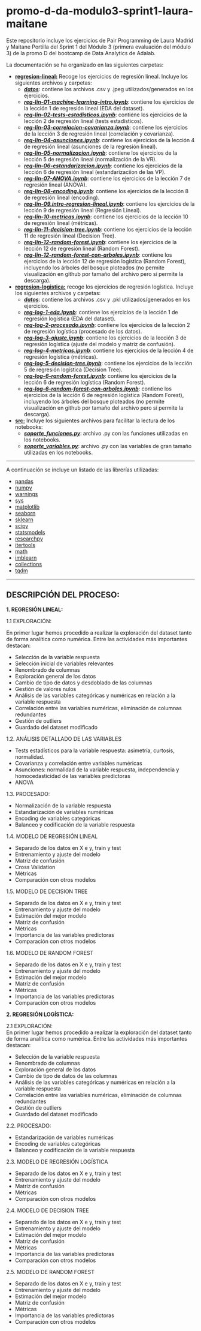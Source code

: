 # promo-d-da-modulo3-sprint1-laura-maitane

Este repositorio incluye los ejercicios de Pair Programming de Laura Madrid y Maitane Portilla del Sprint 1 del Módulo 3 (primera evaluación del módulo 3) de la promo D del bootcamp de Data Analytics de Adalab.

La documentación se ha organizado en las siguientes carpetas:
- [**regresion-lineal:**](https://github.com/Adalab/promo-d-da-modulo3-sprint1-laura-maitane/tree/main/regresion-lineal) Recoge los ejercicios de regresión lineal. Incluye los siguientes archivos y carpetas:
    * [***datos***](https://github.com/Adalab/promo-d-da-modulo3-sprint1-laura-maitane/tree/main/regresion-lineal/datos): contiene los archivos .csv y .jpeg utilizados/generados en los ejercicios.
    * [***reg-lin-01-machine-learning-intro.ipynb***](https://github.com/Adalab/promo-d-da-modulo3-sprint1-laura-maitane/blob/main/regresion-lineal/reg-lin-01-machine-learning-intro.ipynb): contiene los ejercicios de la lección 1 de regresión lineal (EDA del dataset).
    * [***reg-lin-02-tests-estadisticos.ipynb***](https://github.com/Adalab/promo-d-da-modulo3-sprint1-laura-maitane/blob/main/regresion-lineal/reg-lin-02-tests-estadisticos.ipynb): contiene los ejercicios de la lección 2 de regresión lineal (tests estadísticos).
    * [***reg-lin-03-correlacion-covarianza.ipynb***](https://github.com/Adalab/promo-d-da-modulo3-sprint1-laura-maitane/blob/main/regresion-lineal/reg-lin-03-correlacion-covarianza.ipynb): contiene los ejercicios de la lección 3 de regresión lineal (correlación y covarianza).
    * [***reg-lin-04-asunciones.ipynb***](https://github.com/Adalab/promo-d-da-modulo3-sprint1-laura-maitane/blob/main/regresion-lineal/reg-lin-04-asunciones.ipynb): contiene los ejercicios de la lección 4 de regresión lineal (asunciones de la regresión lineal).
    * [***reg-lin-05-normalizacion.ipynb***](https://github.com/Adalab/promo-d-da-modulo3-sprint1-laura-maitane/blob/main/regresion-lineal/reg-lin-05-normalizacion.ipynb): contiene los ejercicios de la lección 5 de regresión lineal (normalización de la VR).
    * [***reg-lin-06-estandarizacion.ipynb***](https://github.com/Adalab/promo-d-da-modulo3-sprint1-laura-maitane/blob/main/regresion-lineal/reg-lin-06-estandarizacion.ipynb): contiene los ejercicios de la lección 6 de regresión lineal (estandarizaciíon de las VP).
    * [***reg-lin-07-ANOVA.ipynb***](https://github.com/Adalab/promo-d-da-modulo3-sprint1-laura-maitane/blob/main/regresion-lineal/reg-lin-07-ANOVA.ipynb): contiene los ejercicios de la lección 7 de regresión lineal (ANOVA).
    * [***reg-lin-08-encoding.ipynb***](https://github.com/Adalab/promo-d-da-modulo3-sprint1-laura-maitane/blob/main/regresion-lineal/reg-lin-08-encoding.ipynb): contiene los ejercicios de la lección 8 de regresión lineal (encoding).
    * [***reg-lin-09.intro-regresion-lineal.ipynb***](https://github.com/Adalab/promo-d-da-modulo3-sprint1-laura-maitane/blob/main/regresion-lineal/reg-lin-09.intro-regresion-lineal.ipynb): contiene los ejercicios de la lección 9 de regresión lineal (Regresión Lineal).
    * [***reg-lin-10-metricas.ipynb***](https://github.com/Adalab/promo-d-da-modulo3-sprint1-laura-maitane/blob/main/regresion-lineal/reg-lin-10-metricas.ipynb): contiene los ejercicios de la lección 10 de regresión lineal (métricas).
    * [***reg-lin-11-decision-tree.ipynb***](https://github.com/Adalab/promo-d-da-modulo3-sprint1-laura-maitane/blob/main/regresion-lineal/reg-lin-11-decision-tree.ipynb): contiene los ejercicios de la lección 11 de regresión lineal (Decision Tree).
    * [***reg-lin-12-random-forest.ipynb***](https://github.com/Adalab/promo-d-da-modulo3-sprint1-laura-maitane/blob/main/regresion-lineal/reg-lin-12-random-forest.ipynb): contiene los ejercicios de la lección 12 de regresión lineal (Random Forest).
    * [***reg-lin-12-random-forest-con-arboles.ipynb***](https://github.com/Adalab/promo-d-da-modulo3-sprint1-laura-maitane/blob/main/regresion-logistica/reg-lin-12-random-forest-con-arboles.ipynb): contiene los ejercicios de la lección 12 de regresión logística (Random Forest), incluyendo los árboles del bosque ploteados (no permite visualización en github por tamaño del archivo pero sí permite la descarga).
- [**regresion-logistica:**](https://github.com/Adalab/promo-d-da-modulo3-sprint1-laura-maitane/tree/main/regresion-logistica) recoge los ejercicios de regresión logística. Incluye los siguientes archivos y carpetas:
    * [***datos***](https://github.com/Adalab/promo-d-da-modulo3-sprint1-laura-maitane/tree/main/regresion-logistica/datos): contiene los archivos .csv y .pkl utilizados/generados en los ejercicios.
    * [***reg-log-1-eda.ipynb***](https://github.com/Adalab/promo-d-da-modulo3-sprint1-laura-maitane/blob/main/regresion-logistica/reg-log-1-eda.ipynb): contiene los ejercicios de la lección 1 de regresión logística (EDA del dataset).
    * [***reg-log-2-procesado.ipynb***](https://github.com/Adalab/promo-d-da-modulo3-sprint1-laura-maitane/blob/main/regresion-logistica/reg-log-2-procesado.ipynb): contiene los ejercicios de la lección 2 de regresión logística (procesado de los datos).
    * [***reg-log-3-ajuste.ipynb***](https://github.com/Adalab/promo-d-da-modulo3-sprint1-laura-maitane/blob/main/regresion-logistica/reg-log-3-ajuste.ipynb): contiene los ejercicios de la lección 3 de regresión logística (ajuste del modelo y matriz de confusión).
    * [***reg-log-4-metricas.ipynb***](https://github.com/Adalab/promo-d-da-modulo3-sprint1-laura-maitane/blob/main/regresion-logistica/reg-log-4-metricas.ipynb): contiene los ejercicios de la lección 4 de regresión logística (métricas).
    * [***reg-log-5-decision-tree.ipynb***](https://github.com/Adalab/promo-d-da-modulo3-sprint1-laura-maitane/blob/main/regresion-logistica/reg-log-5-decision-tree.ipynb): contiene los ejercicios de la lección 5 de regresión logística (Decision Tree).
    * [***reg-log-6-random-forest.ipynb***](https://github.com/Adalab/promo-d-da-modulo3-sprint1-laura-maitane/blob/main/regresion-logistica/reg-log-6-random-forest.ipynb): contiene los ejercicios de la lección 6 de regresión logística (Random Forest).
    * [***reg-log-6-random-forest-con-arboles.ipynb***](https://github.com/Adalab/promo-d-da-modulo3-sprint1-laura-maitane/blob/main/regresion-logistica/reg-log-6-random-forest-con-arboles.ipynb): contiene los ejercicios de la lección 6 de regresión logística (Random Forest), incluyendo los árboles del bosque ploteados (no permite visualización en github por tamaño del archivo pero sí permite la descarga).
- [**src:**](https://github.com/Adalab/promo-d-da-modulo3-sprint1-laura-maitane/tree/main/src) Incluye los siguientes archivos para facilitar la lectura de los notebooks:
    * [***soporte_funciones.py***](https://github.com/Adalab/promo-d-da-modulo3-sprint1-laura-maitane/blob/main/src/soporte_funciones.py): archivo .py con las funciones utilizadas en los notebooks.
    * [***soporte_variables.py***](https://github.com/Adalab/promo-d-da-modulo3-sprint1-laura-maitane/blob/main/src/soporte_variables.py): archivo .py con las variables de gran tamaño utilizadas en los notebooks.
---
A continuación se incluye un listado de las librerías utilizadas:  
- [pandas](https://pandas.pydata.org/)  
- [numpy](https://numpy.org/)  
- [warnings](https://docs.python.org/3/library/warnings.html)    
- [sys](https://docs.python.org/3/library/sys.html)  
- [matplotlib](https://matplotlib.org/)  
- [seaborn](https://seaborn.pydata.org/)  
- [sklearn](https://scikit-learn.org/stable/)  
- [scipy](https://scipy.org/)  
- [statsmodels](https://www.statsmodels.org/stable/index.html)    
- [researchpy](https://pypi.org/project/researchpy/)    
- [itertools](https://docs.python.org/3/library/itertools.html)    
- [math](https://docs.python.org/3/library/math.html)   
- [imblearn](https://imbalanced-learn.org/stable/)   
- [collections](https://docs.python.org/3/library/collections.html)  
- [tqdm](https://pypi.org/project/tqdm/)  
---
**DESCRIPCIÓN DEL PROCESO:**
---
**1. REGRESIÓN LINEAL:**  

1.1 EXPLORACIÓN:  

En primer lugar hemos procedido a realizar la exploración del dataset tanto de forma analítica como numérica. Entre las actividades más importantes destacan:
- Selección de la variable respuesta
- Selección inicial de variables relevantes
- Renombrado de columnas
- Exploración general de los datos
- Cambio de tipo de datos y desdoblado de las columnas
- Gestión de valores nulos
- Análisis de las variables categóricas y numéricas en relación a la variable respuesta
- Correlación entre las variables numéricas, eliminación de columnas redundantes
- Gestión de outliers
- Guardado del dataset modificado

1.2. ANÁLISIS DETALLADO DE LAS VARIABLES
- Tests estadísticos para la variable respuesta: asimetría, curtosis, normalidad.
- Covarianza y correlación entre variables numéricas
- Asunciones: normalidad de la variable respuesta, independencia y homocedasticidad de las variables predictoras
- ANOVA

1.3. PROCESADO:
- Normalización de la variable respuesta
- Estandarización de variables numéricas
- Encoding de variables categóricas
- Balanceo y codificación de la variable respuesta

1.4. MODELO DE REGRESIÓN LINEAL
- Separado de los datos en X e y, train y test
- Entrenamiento y ajuste del modelo
- Matriz de confusión
- Cross Validation
- Métricas
- Comparación con otros modelos

1.5. MODELO DE DECISION TREE
- Separado de los datos en X e y, train y test
- Entrenamiento y ajuste del modelo
- Estimación del mejor modelo
- Matriz de confusión
- Métricas
- Importancia de las variables predictoras
- Comparación con otros modelos

1.6. MODELO DE RANDOM FOREST
- Separado de los datos en X e y, train y test
- Entrenamiento y ajuste del modelo
- Estimación del mejor modelo
- Matriz de confusión
- Métricas
- Importancia de las variables predictoras
- Comparación con otros modelos

**2. REGRESIÓN LOGÍSTICA:**  

2.1 EXPLORACIÓN:  
En primer lugar hemos procedido a realizar la exploración del dataset tanto de forma analítica como numérica. Entre las actividades más importantes destacan:
- Selección de la variable respuesta
- Renombrado de columnas
- Exploración general de los datos
- Cambio de tipo de datos de las columnas
- Análisis de las variables categóricas y numéricas en relación a la variable respuesta
- Correlación entre las variables numéricas, eliminación de columnas redundantes
- Gestión de outliers
- Guardado del dataset modificado

2.2. PROCESADO:
- Estandarización de variables numéricas
- Encoding de variables categóricas
- Balanceo y codificación de la variable respuesta

2.3. MODELO DE REGRESIÓN LOGÍSTICA
- Separado de los datos en X e y, train y test
- Entrenamiento y ajuste del modelo
- Matriz de confusión
- Métricas
- Comparación con otros modelos

2.4. MODELO DE DECISION TREE
- Separado de los datos en X e y, train y test
- Entrenamiento y ajuste del modelo
- Estimación del mejor modelo
- Matriz de confusión
- Métricas
- Importancia de las variables predictoras
- Comparación con otros modelos

2.5. MODELO DE RANDOM FOREST
- Separado de los datos en X e y, train y test
- Entrenamiento y ajuste del modelo
- Estimación del mejor modelo
- Matriz de confusión
- Métricas
- Importancia de las variables predictoras
- Comparación con otros modelos
